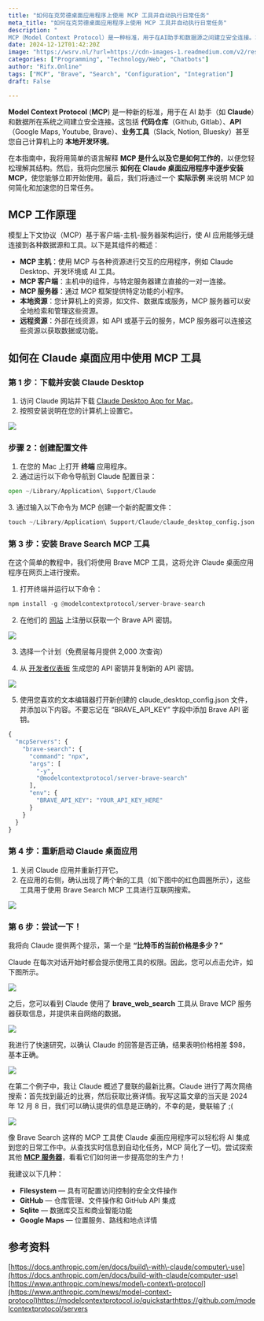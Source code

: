 ```yaml
---
title: "如何在克劳德桌面应用程序上使用 MCP 工具并自动执行日常任务"
meta_title: "如何在克劳德桌面应用程序上使用 MCP 工具并自动执行日常任务"
description: "
MCP（Model Context Protocol）是一种标准，用于在AI助手和数据源之间建立安全连接。本文介绍了如何在Claude桌面应用程序中安装和使用MCP工具，包括下载Claude Desktop、创建配置文件、安装Brave Search MCP工具以及重新启动应用。通过实际示例，展示了如何使用Brave Search MCP工具进行互联网搜索，获取实时信息。此外，还推荐了其他MCP服务器，如Filesystem、GitHub、Sqlite和Google Maps，以进一步提高生产力。"
date: 2024-12-12T01:42:20Z
image: "https://wsrv.nl/?url=https://cdn-images-1.readmedium.com/v2/resize:fit:800/1*xwgCp53z6_uUj-NMJaTIcw.png"
categories: ["Programming", "Technology/Web", "Chatbots"]
author: "Rifx.Online"
tags: ["MCP", "Brave", "Search", "Configuration", "Integration"]
draft: False

---
```




**Model Context Protocol** (**MCP**) 是一种新的标准，用于在 AI 助手（如 **Claude**）和数据所在系统之间建立安全连接。这包括 **代码仓库**（Github, Gitlab）、**API**（Google Maps, Youtube, Brave）、**业务工具**（Slack, Notion, Bluesky）甚至您自己计算机上的 **本地开发环境**。

在本指南中，我将用简单的语言解释 **MCP 是什么以及它是如何工作的**，以便您轻松理解其结构。然后，我将向您展示 **如何在 Claude 桌面应用程序中逐步安装 MCP**，使您能够立即开始使用。最后，我们将通过一个 **实际示例** 来说明 MCP 如何简化和加速您的日常任务。

## MCP 工作原理

模型上下文协议（MCP）基于客户端-主机-服务器架构运行，使 AI 应用能够无缝连接到各种数据源和工具。以下是其组件的概述：

* **MCP 主机**：使用 MCP 与各种资源进行交互的应用程序，例如 Claude Desktop、开发环境或 AI 工具。
* **MCP 客户端**：主机中的组件，与特定服务器建立直接的一对一连接。
* **MCP 服务器**：通过 MCP 框架提供特定功能的小程序。
* **本地资源**：您计算机上的资源，如文件、数据库或服务，MCP 服务器可以安全地检索和管理这些资源。
* **远程资源**：外部在线资源，如 API 或基于云的服务，MCP 服务器可以连接这些资源以获取数据或功能。



## 如何在 Claude 桌面应用中使用 MCP 工具

### 第 1 步：下载并安装 Claude Desktop

1. 访问 Claude 网站并下载 [Claude Desktop App for Mac](https://claude.ai/download)。
2. 按照安装说明在您的计算机上设置它。

![](https://wsrv.nl/?url=https://cdn-images-1.readmedium.com/v2/resize:fit:800/1*w0u5DexT6dGsf8QSVmhSLA.png)

### 步骤 2：创建配置文件

1. 在您的 Mac 上打开 **终端** 应用程序。
2. 通过运行以下命令导航到 Claude 配置目录：


```python
open ~/Library/Application\ Support/Claude
```
3\. 通过输入以下命令为 MCP 创建一个新的配置文件：


```python
touch ~/Library/Application\ Support/Claude/claude_desktop_config.json
```

### 第 3 步：安装 Brave Search MCP 工具

在这个简单的教程中，我们将使用 Brave MCP 工具，这将允许 Claude 桌面应用程序在网页上进行搜索。

1. 打开终端并运行以下命令：


```python
npm install -g @modelcontextprotocol/server-brave-search
```

2. 在他们的 [网站](https://brave.com/search/api/) 上注册以获取一个 Brave API 密钥。

![](https://wsrv.nl/?url=https://cdn-images-1.readmedium.com/v2/resize:fit:800/1*dxPqa39E7JjcsSzatli3Eg.png)

3. 选择一个计划（免费层每月提供 2,000 次查询）

4. 从 [开发者仪表板](https://api.search.brave.com/app/keys) 生成您的 API 密钥并复制新的 API 密钥。

![](https://wsrv.nl/?url=https://cdn-images-1.readmedium.com/v2/resize:fit:800/1*GDlSBLQJBaMADpsBPYXDBA.png)

5. 使用您喜欢的文本编辑器打开新创建的 claude\_desktop\_config.json 文件，并添加以下内容。不要忘记在 “BRAVE\_API\_KEY” 字段中添加 Brave API 密钥。


```python
{
  "mcpServers": {
    "brave-search": {
      "command": "npx",
      "args": [
        "-y",
        "@modelcontextprotocol/server-brave-search"
      ],
      "env": {
        "BRAVE_API_KEY": "YOUR_API_KEY_HERE"
      }
    }
  }
}
```

### 第 4 步：重新启动 Claude 桌面应用

1. 关闭 Claude 应用并重新打开它。
2. 在应用的右侧，确认出现了两个新的工具（如下图中的红色圆圈所示），这些工具用于使用 Brave Search MCP 工具进行互联网搜索。

![](https://wsrv.nl/?url=https://cdn-images-1.readmedium.com/v2/resize:fit:800/1*uKd0icy3Cr9giBTgYj6vyw.png)

### 第 6 步：尝试一下！

我将向 Claude 提供两个提示，第一个是 **“比特币的当前价格是多少？”**

Claude 在每次对话开始时都会提示使用工具的权限。因此，您可以点击允许，如下图所示。

![](https://wsrv.nl/?url=https://cdn-images-1.readmedium.com/v2/resize:fit:800/1*9taY7NF6c4RGyzsNdceaDg.png)

之后，您可以看到 Claude 使用了 **brave\_web\_search** 工具从 Brave MCP 服务器获取信息，并提供来自网络的数据。

![](https://wsrv.nl/?url=https://cdn-images-1.readmedium.com/v2/resize:fit:800/1*kq5I1uVDuz0n5a0iaXXpUQ.png)

我进行了快速研究，以确认 Claude 的回答是否正确，结果表明价格相差 $98，基本正确。

![](https://wsrv.nl/?url=https://cdn-images-1.readmedium.com/v2/resize:fit:800/1*Jm1NnMUqadBAxDv8MwIvfA.png)

在第二个例子中，我让 Claude 概述了曼联的最新比赛。Claude 进行了两次网络搜索：首先找到最近的比赛，然后获取比赛详情。我写这篇文章的当天是 2024 年 12 月 8 日，我们可以确认提供的信息是正确的，不幸的是，曼联输了 ;(

![](https://wsrv.nl/?url=https://cdn-images-1.readmedium.com/v2/resize:fit:800/1*Wg5dmtzLvgWbKJy48u7QFQ.png)

像 Brave Search 这样的 MCP 工具使 Claude 桌面应用程序可以轻松将 AI 集成到您的日常工作中。从查找实时信息到自动化任务，MCP 简化了一切。尝试探索其他 [**MCP 服务器**](https://github.com/modelcontextprotocol/servers)，看看它们如何进一步提高您的生产力！

我建议以下几种：

* **Filesystem** — 具有可配置访问控制的安全文件操作
* **GitHub** — 仓库管理、文件操作和 GitHub API 集成
* **Sqlite** — 数据库交互和商业智能功能
* **Google Maps** — 位置服务、路线和地点详情

## 参考资料

[https://docs.anthropic.com/en/docs/build\-with\-claude/computer\-use](https://docs.anthropic.com/en/docs/build-with-claude/computer-use)[https://www.anthropic.com/news/model\-context\-protocol](https://www.anthropic.com/news/model-context-protocol)<https://modelcontextprotocol.io/quickstart><https://github.com/modelcontextprotocol/servers>

